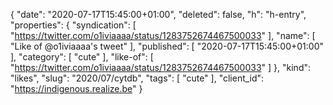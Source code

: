 {
  "date": "2020-07-17T15:45:00+01:00",
  "deleted": false,
  "h": "h-entry",
  "properties": {
    "syndication": [
      "https://twitter.com/o1iviaaaa/status/1283752674467500033"
    ],
    "name": [
      "Like of @o1iviaaaa's tweet"
    ],
    "published": [
      "2020-07-17T15:45:00+01:00"
    ],
    "category": [
      "cute"
    ],
    "like-of": [
      "https://twitter.com/o1iviaaaa/status/1283752674467500033"
    ]
  },
  "kind": "likes",
  "slug": "2020/07/cytdb",
  "tags": [
    "cute"
  ],
  "client_id": "https://indigenous.realize.be"
}
